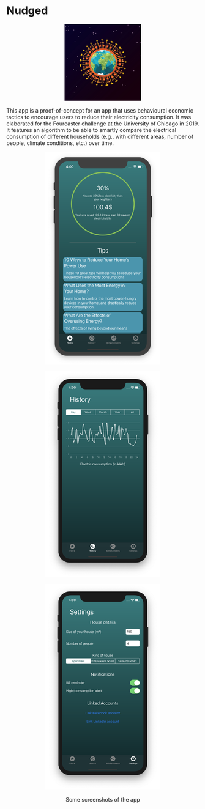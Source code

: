 # Nudged

<p align="center">
<img src="https://github.com/AlexandreGaubil/Nudged/blob/master/images/Nudged%20app%20icon.jpg" alt="Nudged logo" width="200px" height="200px"/>
</p>

This app is a proof-of-concept for an app that uses behavioural economic tactics to encourage users to reduce their electricity consumption. It was elaborated for the Fourcaster challenge at the University of Chicago in 2019. It features an algorithm to be able to smartly compare the electrical consumption of different households (e.g., with different areas, number of people, climate conditions, etc.) over time.

<p align="center">
  <img src="https://github.com/AlexandreGaubil/Nudged/blob/master/images/Nudged%20app%20home%20screen.png" alt="Nudged home screen" width="300px"/>
</p>

<p align="center">
  <img src="https://github.com/AlexandreGaubil/Nudged/blob/master/images/Nudged%20app%20consumption%20day.png" alt="Nudged consumption screen" width="300px"/>
</p>

<p align="center">
  <img src="https://github.com/AlexandreGaubil/Nudged/blob/master/images/Nudged%20app%20settings%20completed.png" alt="Nudged settings screen" width="300px"/>
</p>

<p align="center">
  Some screenshots of the app
</p>
